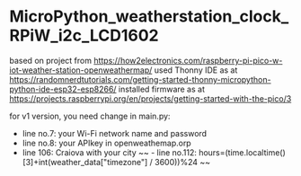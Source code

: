# MicroPython_weatherstation_clock_RPiW_i2c_LCD1602
based on project from https://how2electronics.com/raspberry-pi-pico-w-iot-weather-station-openweathermap/
used Thonny IDE as at https://randomnerdtutorials.com/getting-started-thonny-micropython-python-ide-esp32-esp8266/
installed firmware as at https://projects.raspberrypi.org/en/projects/getting-started-with-the-pico/3

for v1 version, you need change in main.py:
- line no.7: your Wi-Fi network name and password
- line no.8: your APIkey in openweathemap.orp 
- line 106: Craiova with your city
~~ - line no.112:  hours=(time.localtime()[3]+int(weather_data["timezone"] / 3600))%24 ~~
